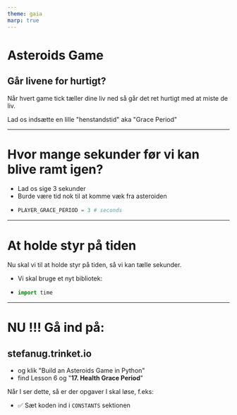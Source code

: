 ```yaml
---
theme: gaia
marp: true
---
```

<style>
.container{
    display: flex;
}
.col{
    flex: 1;
}
</style>
<!-- need to enable HTML in the MARP extension -->

# Asteroids Game

## Går livene for hurtigt?

Når hvert game tick tæller dine liv ned så går det ret hurtigt med at miste de liv.

Lad os indsætte en lille "henstandstid" aka "Grace Period"

---

# Hvor mange sekunder før vi kan blive ramt igen?

* Lad os sige 3 sekunder
* Burde være tid nok til at komme væk fra asteroiden
* ```python
  PLAYER_GRACE_PERIOD = 3 # seconds
  ```

---

# At holde styr på tiden

Nu skal vi til at holde styr på tiden, så vi kan tælle sekunder.

* Vi skal bruge et nyt bibliotek:
* ```python
  import time
  ```

---

# NU !!! Gå ind på:

## stefanug.trinket.io

- og klik "Build an Asteroids Game in Python"
- find Lesson 6 og "**17. Health Grace Period**"

Når I ser dette, så er der opgaver I skal løse, f.eks:

- ✅ Sæt koden ind i `CONSTANTS` sektionen

 